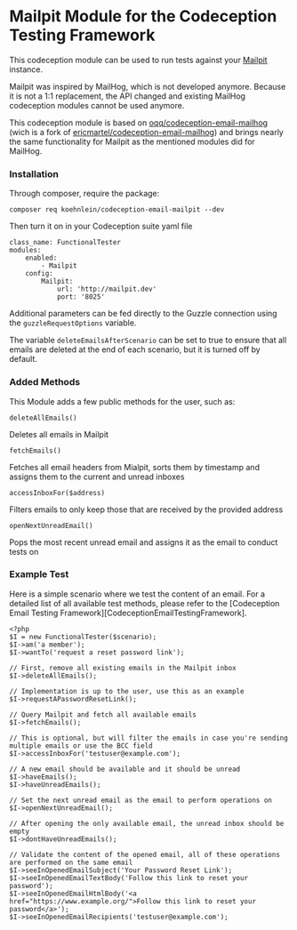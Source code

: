 # Mailpit Module for the Codeception Testing Framework

This codeception module can be used to run tests against your [Mailpit](https://github.com/axllent/mailpit) instance.

Mailpit was inspired by MailHog, which is not developed anymore. Because it is not a 1:1 replacement, the API changed
and existing MailHog codeception modules cannot be used anymore.

This codeception module is based on [oqq/codeception-email-mailhog](https://github.com/oqq/codeception-email-mailhog)
(wich is a fork of [ericmartel/codeception-email-mailhog](https://github.com/ericmartel/codeception-email-mailhog)) and
brings nearly the same functionality for Mailpit as the mentioned modules did for MailHog.

### Installation
Through composer, require the package:
```
composer req koehnlein/codeception-email-mailpit --dev
```
Then turn it on in your Codeception suite yaml file
```
class_name: FunctionalTester
modules:
    enabled:
        - Mailpit
    config:
        Mailpit:
            url: 'http://mailpit.dev'
            port: '8025'
```
Additional parameters can be fed directly to the Guzzle connection using the `guzzleRequestOptions` variable.

The variable `deleteEmailsAfterScenario` can be set to true to ensure that all emails are deleted at the end of each scenario, but it is turned off by default.
### Added Methods
This Module adds a few public methods for the user, such as:
```
deleteAllEmails()
```
Deletes all emails in Mailpit
```
fetchEmails()
```
Fetches all email headers from Mialpit, sorts them by timestamp and assigns them to the current and unread inboxes
```
accessInboxFor($address)
```
Filters emails to only keep those that are received by the provided address
```
openNextUnreadEmail()
```
Pops the most recent unread email and assigns it as the email to conduct tests on

### Example Test
Here is a simple scenario where we test the content of an email.  For a detailed list of all available test methods, please refer to the [Codeception Email Testing Framework][CodeceptionEmailTestingFramework].
```
<?php
$I = new FunctionalTester($scenario);
$I->am('a member');
$I->wantTo('request a reset password link');

// First, remove all existing emails in the Mailpit inbox
$I->deleteAllEmails();

// Implementation is up to the user, use this as an example
$I->requestAPasswordResetLink();

// Query Mailpit and fetch all available emails
$I->fetchEmails();

// This is optional, but will filter the emails in case you're sending multiple emails or use the BCC field
$I->accessInboxFor('testuser@example.com');

// A new email should be available and it should be unread
$I->haveEmails();
$I->haveUnreadEmails();

// Set the next unread email as the email to perform operations on
$I->openNextUnreadEmail();

// After opening the only available email, the unread inbox should be empty
$I->dontHaveUnreadEmails();

// Validate the content of the opened email, all of these operations are performed on the same email
$I->seeInOpenedEmailSubject('Your Password Reset Link');
$I->seeInOpenedEmailTextBody('Follow this link to reset your password');
$I->seeInOpenedEmailHtmlBody('<a href="https://www.example.org/">Follow this link to reset your password</a>');
$I->seeInOpenedEmailRecipients('testuser@example.com');
```

